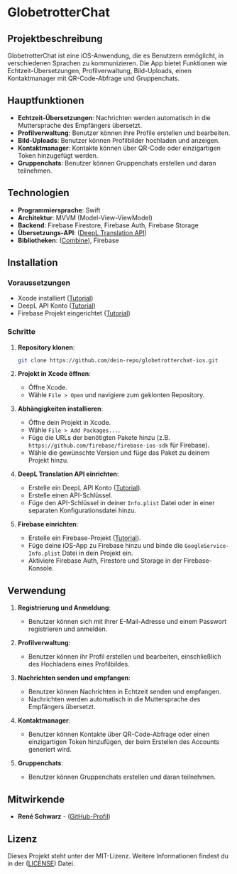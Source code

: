# GlobetrotterChat

## Projektbeschreibung
GlobetrotterChat ist eine iOS-Anwendung, die es Benutzern ermöglicht, in verschiedenen Sprachen zu kommunizieren. Die App bietet Funktionen wie Echtzeit-Übersetzungen, Profilverwaltung, Bild-Uploads, einen Kontaktmanager mit QR-Code-Abfrage und Gruppenchats.


## Hauptfunktionen
- **Echtzeit-Übersetzungen**: Nachrichten werden automatisch in die Muttersprache des Empfängers übersetzt.
- **Profilverwaltung**: Benutzer können ihre Profile erstellen und bearbeiten.
- **Bild-Uploads**: Benutzer können Profilbilder hochladen und anzeigen.
- **Kontaktmanager**: Kontakte können über QR-Code oder einzigartigen Token hinzugefügt werden.
- **Gruppenchats**: Benutzer können Gruppenchats erstellen und daran teilnehmen.


## Technologien
- **Programmiersprache**: Swift
- **Architektur**: MVVM (Model-View-ViewModel)
- **Backend**: Firebase Firestore, Firebase Auth, Firebase Storage
- **Übersetzungs-API**: ([DeepL Translation API](https://support.deepl.com/hc/de/articles/360019358899-Zugriff-auf-die-DeepL-API))
- **Bibliotheken**: ([Combine](https://developer.apple.com/documentation/combine)), Firebase


## Installation
### Voraussetzungen
- Xcode installiert ([Tutorial](https://www.youtube.com/watch?v=8Xcq4yRQ0pU))
- DeepL API Konto ([Tutorial](https://support.deepl.com/hc/de/articles/360019358899-Zugriff-auf-die-DeepL-API))
- Firebase Projekt eingerichtet ([Tutorial](https://www.youtube.com/watch?v=khgQQTwpvxk))

### Schritte
1. **Repository klonen**:
    ```bash
    git clone https://github.com/dein-repo/globetrotterchat-ios.git
    ```
2. **Projekt in Xcode öffnen**:
    - Öffne Xcode.
    - Wähle `File > Open` und navigiere zum geklonten Repository.

3. **Abhängigkeiten installieren**:
    - Öffne dein Projekt in Xcode.
    - Wähle `File > Add Packages...`.
    - Füge die URLs der benötigten Pakete hinzu (z.B. `https://github.com/firebase/firebase-ios-sdk` für Firebase).
    - Wähle die gewünschte Version und füge das Paket zu deinem Projekt hinzu.

4. **DeepL Translation API einrichten**:
    - Erstelle ein DeepL API Konto ([Tutorial](https://support.deepl.com/hc/de/articles/360019358899-Zugriff-auf-die-DeepL-API)).
    - Erstelle einen API-Schlüssel.
    - Füge den API-Schlüssel in deiner `Info.plist` Datei oder in einer separaten Konfigurationsdatei hinzu.

5. **Firebase einrichten**:
    - Erstelle ein Firebase-Projekt ([Tutorial](https://www.youtube.com/watch?v=khgQQTwpvxk)).
    - Füge deine iOS-App zu Firebase hinzu und binde die `GoogleService-Info.plist` Datei in dein Projekt ein.
    - Aktiviere Firebase Auth, Firestore und Storage in der Firebase-Konsole.

## Verwendung
1. **Registrierung und Anmeldung**:
    - Benutzer können sich mit ihrer E-Mail-Adresse und einem Passwort registrieren und anmelden.

2. **Profilverwaltung**:
    - Benutzer können ihr Profil erstellen und bearbeiten, einschließlich des Hochladens eines Profilbildes.

3. **Nachrichten senden und empfangen**:
    - Benutzer können Nachrichten in Echtzeit senden und empfangen.
    - Nachrichten werden automatisch in die Muttersprache des Empfängers übersetzt.

4. **Kontaktmanager**:
    - Benutzer können Kontakte über QR-Code-Abfrage oder einen einzigartigen Token hinzufügen, der beim Erstellen des Accounts generiert wird.

5. **Gruppenchats**:
    - Benutzer können Gruppenchats erstellen und daran teilnehmen.


## Mitwirkende
- **René Schwarz** - ([GitHub-Profil](https://github.com/ReneSchwarz89))

## Lizenz
Dieses Projekt steht unter der MIT-Lizenz. Weitere Informationen findest du in der ([LICENSE](https://github.com/ReneSchwarz89/GlobetrotterChat-IOS/blob/main/LICENSE)) Datei.
